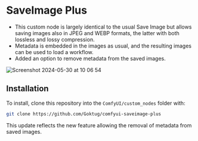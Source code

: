 # SaveImage Plus

- This custom node is largely identical to the usual Save Image but allows saving images also in JPEG and WEBP formats, the latter with both lossless and lossy compression.
- Metadata is embedded in the images as usual, and the resulting images can be used to load a workflow.
- Added an option to remove metadata from the saved images.

![Screenshot 2024-05-30 at 10 06 54](https://github.com/Goktug/comfyui-saveimage-plus/assets/534426/d08bb984-911e-4a3c-a5cc-7a069cdc7005)


## Installation

To install, clone this repository into the `ComfyUI/custom_nodes` folder with:

```sh
git clone https://github.com/Goktug/comfyui-saveimage-plus
```

This update reflects the new feature allowing the removal of metadata from saved images.
